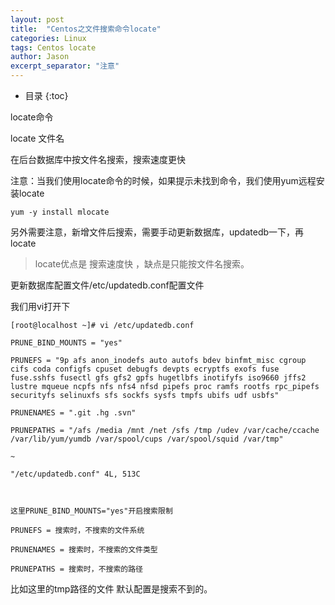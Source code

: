 ```yaml
---
layout: post
title:  "Centos之文件搜索命令locate"
categories: Linux
tags: Centos locate
author: Jason
excerpt_separator: "注意"
---
```


* 目录
{:toc}

locate命令

locate 文件名

在后台数据库中按文件名搜索，搜索速度更快

注意：当我们使用locate命令的时候，如果提示未找到命令，我们使用yum远程安装locate

```
yum -y install mlocate
```

另外需要注意，新增文件后搜索，需要手动更新数据库，updatedb一下，再locate

> locate优点是 搜索速度快 ，缺点是只能按文件名搜索。

更新数据库配置文件/etc/updatedb.conf配置文件

我们用vi打开下

```
[root@localhost ~]# vi /etc/updatedb.conf 

PRUNE_BIND_MOUNTS = "yes"

PRUNEFS = "9p afs anon_inodefs auto autofs bdev binfmt_misc cgroup cifs coda configfs cpuset debugfs devpts ecryptfs exofs fuse fuse.sshfs fusectl gfs gfs2 gpfs hugetlbfs inotifyfs iso9660 jffs2 lustre mqueue ncpfs nfs nfs4 nfsd pipefs proc ramfs rootfs rpc_pipefs securityfs selinuxfs sfs sockfs sysfs tmpfs ubifs udf usbfs"

PRUNENAMES = ".git .hg .svn"

PRUNEPATHS = "/afs /media /mnt /net /sfs /tmp /udev /var/cache/ccache /var/lib/yum/yumdb /var/spool/cups /var/spool/squid /var/tmp"

~                                                                           

"/etc/updatedb.conf" 4L, 513C



这里PRUNE_BIND_MOUNTS="yes"开启搜索限制

PRUNEFS = 搜索时，不搜索的文件系统

PRUNENAMES = 搜索时，不搜索的文件类型

PRUNEPATHS = 搜索时，不搜索的路径
```

比如这里的tmp路径的文件 默认配置是搜索不到的。

